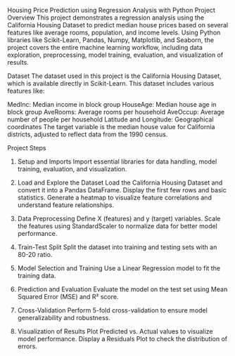 Housing Price Prediction using Regression Analysis with Python
Project Overview
This project demonstrates a regression analysis using the California Housing Dataset to predict median house prices based on several features like average rooms, population, and income levels. Using Python libraries like Scikit-Learn, Pandas, Numpy, Matplotlib, and Seaborn, the project covers the entire machine learning workflow, including data exploration, preprocessing, model training, evaluation, and visualization of results.

Dataset
The dataset used in this project is the California Housing Dataset, which is available directly in Scikit-Learn. This dataset includes various features like:

MedInc: Median income in block group
HouseAge: Median house age in block group
AveRooms: Average rooms per household
AveOccup: Average number of people per household
Latitude and Longitude: Geographical coordinates
The target variable is the median house value for California districts, adjusted to reflect data from the 1990 census.

Project Steps
1. Setup and Imports
Import essential libraries for data handling, model training, evaluation, and visualization.

2. Load and Explore the Dataset
Load the California Housing Dataset and convert it into a Pandas DataFrame.
Display the first few rows and basic statistics.
Generate a heatmap to visualize feature correlations and understand feature relationships.
3. Data Preprocessing
Define X (features) and y (target) variables.
Scale the features using StandardScaler to normalize data for better model performance.
4. Train-Test Split
Split the dataset into training and testing sets with an 80-20 ratio.

5. Model Selection and Training
Use a Linear Regression model to fit the training data.
6. Prediction and Evaluation
Evaluate the model on the test set using Mean Squared Error (MSE) and R² score.
7. Cross-Validation
Perform 5-fold cross-validation to ensure model generalizability and robustness.

8. Visualization of Results
Plot Predicted vs. Actual values to visualize model performance.
Display a Residuals Plot to check the distribution of errors.
